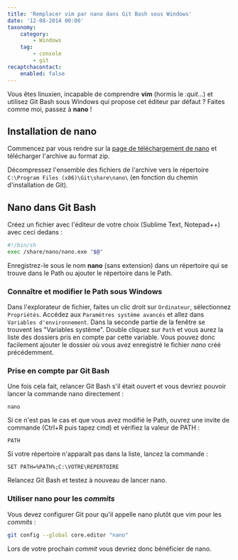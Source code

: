 ```yaml
---
title: 'Remplacer vim par nano dans Git Bash sous Windows'
date: '12-08-2014 00:00'
taxonomy:
    category:
        - Windows
    tag:
        - console
        - git
recaptchacontact:
    enabled: false
---
```


Vous êtes linuxien, incapable de comprendre __vim__ (hormis le _:quit_...) et utilisez Git Bash sous Windows qui propose cet éditeur par défaut&nbsp;? Faites comme moi, passez à __nano__&nbsp;!

## Installation de nano

Commencez par vous rendre sur la [page de téléchargement de nano](http://www.nano-editor.org/download.php) et télécharger l'archive au format zip.

Décompressez l'ensemble des fichiers de l'archive vers le répertoire `C:\Program Files (x86)\Git\share\nano\` (en fonction du chemin d'installation de Git).

## Nano dans Git Bash

Créez un fichier avec l'éditeur de votre choix (Sublime Text, Notepad++) avec ceci dedans&nbsp;:

```bash
#!/bin/sh
exec /share/nano/nano.exe "$@"
```

Enregistrez-le sous le nom __nano__ (sans extension) dans un répertoire qui se trouve dans le Path ou ajouter le répertoire dans le Path.

### Connaître et modifier le Path sous Windows

Dans l'explorateur de fichier, faites un clic droit sur `Ordinateur`, sélectionnez `Propriétés`. Accédez aux `Paramètres système avancés` et allez dans `Variables d'environnement`.
Dans la seconde partie de la fenêtre se trouvent les "Variables système". Double cliquez sur `Path` et vous aurez la liste des dossiers pris en compte par cette variable.
Vous pouvez donc facilement ajouter le dossier où vous avez enregistré le fichier _nano_ créé précédemment.

### Prise en compte par Git Bash

Une fois cela fait, relancer Git Bash s'il était ouvert et vous devriez pouvoir lancer la commande nano directement&nbsp;:

```shell
nano
```

Si ce n'est pas le cas et que vous avez modifié le Path, ouvrez une invite de commande (Ctrl+R puis tapez cmd) et vérifiez la valeur de PATH&nbsp;:

```shell
PATH
```

Si votre répertoire n'apparaît pas dans la liste, lancez la commande&nbsp;:

```shell
SET PATH=%PATH%;C:\VOTRE\REPERTOIRE
```

Relancez Git Bash et testez à nouveau de lancer nano.

### Utiliser nano pour les _commits_

Vous devez configurer Git pour qu'il appelle nano plutôt que vim pour les _commits_&nbsp;:
```bash
git config --global core.editor "nano"
```

Lors de votre prochain _commit_ vous devriez donc bénéficier de nano.